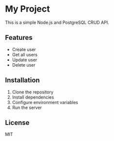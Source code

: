 # My Project

This is a simple Node.js and PostgreSQL CRUD API.

## Features

- Create user
- Get all users
- Update user
- Delete user

## Installation

1. Clone the repository
2. Install dependencies
3. Configure environment variables
4. Run the server

## License

MIT

